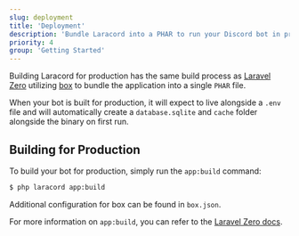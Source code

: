 ```yaml
---
slug: deployment
title: 'Deployment'
description: 'Bundle Laracord into a PHAR to run your Discord bot in production.'
priority: 4
group: 'Getting Started'
---
```


Building Laracord for production has the same build process as [Laravel Zero](https://laravel-zero.com/) utilizing [box](https://github.com/box-project/box) to bundle the application into a single `PHAR` file.

When your bot is built for production, it will expect to live alongside a `.env` file and will automatically create a `database.sqlite` and `cache` folder alongside the binary on first run.

## Building for Production

To build your bot for production, simply run the `app:build` command:

```sh
$ php laracord app:build
```

Additional configuration for box can be found in `box.json`.

For more information on `app:build`, you can refer to the [Laravel Zero docs](https://laravel-zero.com/docs/build-a-standalone-application).
